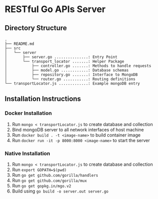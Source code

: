 # RESTful Go APIs Server

## Directory Structure
```
.
├── README.md
├── src
│   └── server
│       ├── server.go ...............: Entry Point
│       └── transport_locator .......: Helper Package
│           ├── controller.go .......: Methods to handle requests
│           ├── model.go ............: Database schemas
│           ├── repository.go .......: Interface to MongoDB
│           └── router.go ...........: Routing definitions
└── transportLocator.js .............: Example mongoDB entry
```

## Installation Instructions

### Docker Installation
1. Run `mongo < transportLocator.js` to create database and collection
2. Bind mongoDB server to all network interfaces of host machine
3. Run `docker build . -t <image-name>` to build container image
4. Run `docker run -it -p 8000:8000 <image-name>` to start the server

### Native Installation
1. Run `mongo < transportLocator.js` to create database and collection
2. Run `export GOPATH=$(pwd)`
3. Run `go get github.com/gorilla/handlers`
4. Run `go get github.com/gorilla/mux`
5. Run `go get gopkg.in/mgo.v2`
6. Build using `go build -o server.out server.go`
